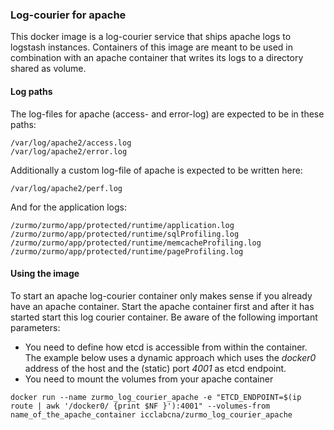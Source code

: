 ### Log-courier for apache
This docker image is a log-courier service that ships apache logs to logstash instances.
Containers of this image are meant to be used in combination with an apache container that writes its logs to a directory shared as volume.

#### Log paths
The log-files for apache (access- and error-log) are expected to be in these paths:
```
/var/log/apache2/access.log
/var/log/apache2/error.log
```

Additionally a custom log-file of apache is expected to be written here:
```
/var/log/apache2/perf.log
```

And for the application logs:
```
/zurmo/zurmo/app/protected/runtime/application.log
/zurmo/zurmo/app/protected/runtime/sqlProfiling.log
/zurmo/zurmo/app/protected/runtime/memcacheProfiling.log
/zurmo/zurmo/app/protected/runtime/pageProfiling.log
```

#### Using the image
To start an apache log-courier container only makes sense if you already have an apache container. Start the apache container first and after it has started start this log courier container. Be aware of the following important parameters:

- You need to define how etcd is accessible from within the container. The example below uses a dynamic approach which uses the *docker0* address of the host and the (static) port *4001* as etcd endpoint.
- You need to mount the volumes from your apache container

```
docker run --name zurmo_log_courier_apache -e "ETCD_ENDPOINT=$(ip route | awk '/docker0/ {print $NF }'):4001" --volumes-from name_of_the_apache_container icclabcna/zurmo_log_courier_apache
```


